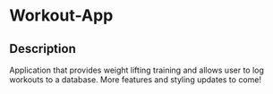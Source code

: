 # Workout-App

## Description
Application that provides weight lifting training and allows user to log workouts to a database. More features and styling updates to come!
